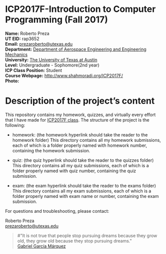 # ICP2017F-Introduction to Computer Programming (Fall 2017)

**Name:** Roberto Preza                                                                                                                   
**UT EID:** rap3652                                                                                                                       
**Email:** prezaroberto@utexas.edu                                                                                                         
**Department:** [Department of Aerospace Engineering and Engineering Mechanics](http://www.ae.utexas.edu/)                                 
**University:** [The University of Texas at Austin](https://www.utexas.edu/)                                                               
**Level:** Undergraduate - Sophomore(2nd year)                                                                                             
**ICP Class Position:** Student                                                                                                           
**Course Webpage:** http://www.shahmoradi.org/ICP2017F/                                                                                   
**Photo:**                                                                                                                                 

# **Description of the project’s content**

This repository contains my homework, quizzes, and virtually every effort that I have made for [ICP2017F class](http://www.shahmoradi.org/ICP2017F/). The structure of the project is the following:

* homework: (the homework hyperlink should take the reader to the homework folder)
This directory contains all my homework submissions, each of which is a folder properly named with homework number, containing the homework submission.

* quiz: (the quiz hyperlink should take the reader to the quizzes folder)
This directory contains all my quiz submissions, each of which is a folder properly named with quiz number, containing the quiz submission.

* exam: (the exam hyperlink should take the reader to the exams folder)
This directory contains all my exam submissions, each of which is a folder properly named with exam name or number, containing the exam submission.

For questions and troubleshooting, please contact:

Roberto Preza                                                                                                                             
prezaroberto@utexas.edu

> #"It is not true that people stop pursuing dreams because they
>grow old, they grow old because they stop pursuing dreams."                                                                             
>[Gabriel García Márquez](https://en.wikipedia.org/wiki/Gabriel_Garc%C3%ADa_M%C3%A1rquez)
